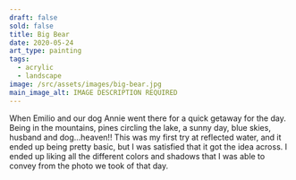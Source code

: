```yaml
---
draft: false
sold: false
title: Big Bear
date: 2020-05-24
art_type: painting
tags:
  - acrylic
  - landscape
image: /src/assets/images/big-bear.jpg
main_image_alt: IMAGE DESCRIPTION REQUIRED
---
```

When Emilio and our dog Annie went there for a quick getaway for the day. Being in the mountains, pines circling the lake, a sunny day, blue skies, husband and dog…heaven!! This was my first try at reflected water, and it ended up being pretty basic, but I was satisfied that it got the idea across. I ended up liking all the different colors and shadows that I was able to convey from the photo we took of that day.